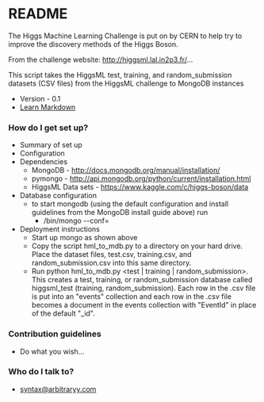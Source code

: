 # README #

The Higgs Machine Learning Challenge is put on by CERN to help try to improve the discovery methods of the Higgs Boson. 

From the challenge website: http://higgsml.lal.in2p3.fr/...

This script takes the HiggsML test, training, and random_submission datasets (CSV files) from the HiggsML challenge to MongoDB instances
* Version - 0.1
* [Learn Markdown](https://bitbucket.org/tutorials/markdowndemo)

### How do I get set up? ###

* Summary of set up
* Configuration
* Dependencies
    * MongoDB - http://docs.mongodb.org/manual/installation/
    * pymongo - http://api.mongodb.org/python/current/installation.html
    * HiggsML Data sets - https://www.kaggle.com/c/higgs-boson/data
* Database configuration
    * to start mongodb (using the default configuration and install guidelines from the MongoDB install guide above) run 
        * <path to mongo>/bin/mongo --conf=<path to mongod.conf>
* Deployment instructions
    * Start up mongo as shown above
    * Copy the script hml_to_mdb.py to a directory on your hard drive.  Place the dataset files, test.csv, training.csv, and random_submission.csv into this same directory.  
    * Run python hml_to_mdb.py <test | training | random_submission>.  This creates a test, training, or random_submission database called higgsml_test (training, random_submission).  Each row in the .csv file is put into an "events" collection and each row in the .csv file becomes a document in the events collection with "EventId" in place of the default "_id".

### Contribution guidelines ###

* Do what you wish...

### Who do I talk to? ###

* syntax@arbitraryy.com